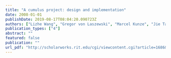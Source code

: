```yaml
---
title: "A cumulus project: design and implementation"
date: 2008-01-01
publishDate: 2019-08-17T08:04:20.090723Z
authors: ["Lizhe Wang", "Gregor von Laszewski", "Marcel Kunze", "Jie Tao"]
publication_types: ["4"]
abstract: ""
featured: false
publication: ""
url_pdf: "http://scholarworks.rit.edu/cgi/viewcontent.cgi?article=1686&context=article"
---
```


